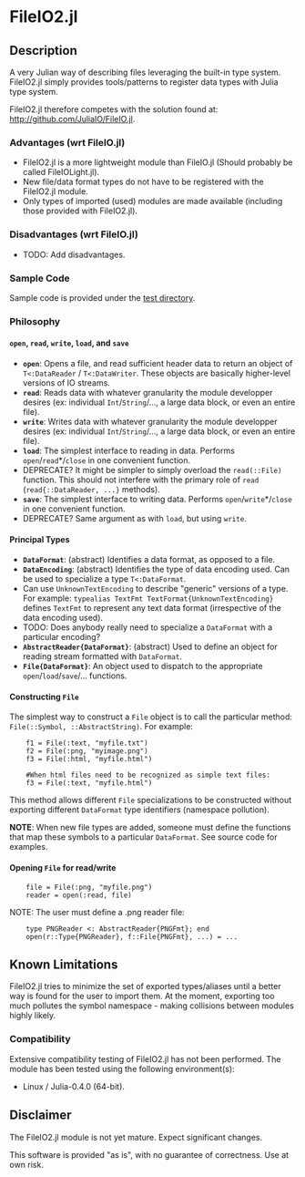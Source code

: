 # FileIO2.jl

## Description

A very Julian way of describing files leveraging the built-in type system.  FileIO2.jl simply provides tools/patterns to register data types with Julia type system.

FileIO2.jl therefore competes with the solution found at: <http://github.com/JuliaIO/FileIO.jl>.

### Advantages (wrt FileIO.jl)

 - FileIO2.jl is a more lightweight module than FileIO.jl (Should probably be called FileIOLight.jl).
  - New file/data format types do not have to be registered with the FileIO2.jl module.
  - Only types of imported (used) modules are made available (including those provided with FileIO2.jl).

### Disadvantages (wrt FileIO.jl)

 - TODO: Add disadvantages.

### Sample Code

Sample code is provided under the [test directory](test/).

### Philosophy

#### `open`, `read`, `write`, `load`, and `save`

 - **`open`**: Opens a file, and read sufficient header data to return an object of `T<:DataReader` / `T<:DataWriter`.  These objects are basically higher-level versions of IO streams.
 - **`read`**: Reads data with whatever granularity the module developper desires (ex: individual `Int`/`String`/..., a large data block, or even an entire file).
 - **`write`**: Writes data with whatever granularity the module developper desires (ex: individual `Int`/`String`/..., a large data block, or even an entire file).
 - **`load`**: The simplest interface to reading in data.  Performs `open`/`read`\*/`close` in one convenient function.
  - DEPRECATE? It might be simpler to simply overload the `read(::File)` function.  This should not interfere with the primary role of `read` (`read{::DataReader, ...}` methods).
 - **`save`**: The simplest interface to writing data.  Performs `open`/`write`\*/`close` in one convenient function.
  - DEPRECATE? Same argument as with `load`, but using `write`.

#### Principal Types

 - **`DataFormat`**: (abstract) Identifies a data format, as opposed to a file.
 - **`DataEncoding`**: (abstract) Identifies the type of data encoding used.  Can be used to specialize a type `T<:DataFormat`.
  - Can use `UnknownTextEncoding` to describe "generic" versions of a type.  For example: `typealias TextFmt TextFormat{UnknownTextEncoding}` defines `TextFmt` to represent any text data format (irrespective of the data encoding used).
  - TODO: Does anybody really need to specialize a `DataFormat` with a particular encoding?
 - **`AbstractReader{DataFormat}`**: (abstract) Used to define an object for reading stream formatted with `DataFormat`.
 - **`File{DataFormat}`**: An object used to dispatch to the appropriate `open`/`load`/`save`/... functions.

#### Constructing `File`

The simplest way to construct a `File` object is to call the particular method: `File(::Symbol, ::AbstractString)`.  For example:

		f1 = File(:text, "myfile.txt")
		f2 = File(:png, "myimage.png")
		f3 = File(:html, "myfile.html")
		
		#When html files need to be recognized as simple text files:
		f3 = File(:text, "myfile.html")

This method allows different `File` specializations to be constructed without exporting different `DataFormat` type identifiers (namespace pollution).

**NOTE**: When new file types are added, someone must define the functions that map these symbols to a particular `DataFormat`.  See source code for examples.

#### Opening `File` for read/write

		file = File(:png, "myfile.png")
		reader = open(:read, file)

NOTE: The user must define a .png reader file:

		type PNGReader <: AbstractReader{PNGFmt}; end
		open(r::Type{PNGReader}, f::File{PNGFmt}, ...) = ...

## Known Limitations

FileIO2.jl tries to minimize the set of exported types/aliases until a better way is found for the user to import them.  At the moment, exporting too much pollutes the symbol namespace - making collisions between modules highly likely.

### Compatibility

Extensive compatibility testing of FileIO2.jl has not been performed.  The module has been tested using the following environment(s):

 - Linux / Julia-0.4.0 (64-bit).

## Disclaimer

The FileIO2.jl module is not yet mature.  Expect significant changes.

This software is provided "as is", with no guarantee of correctness.  Use at own risk.
